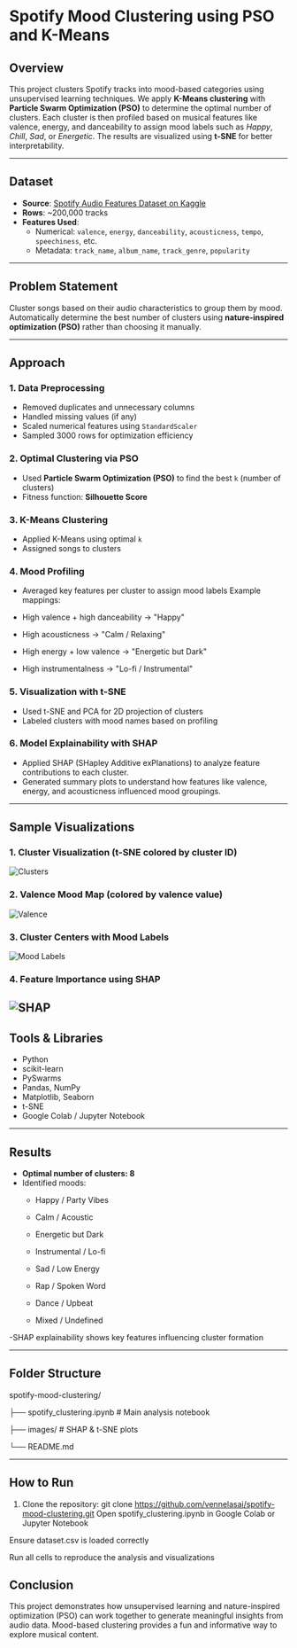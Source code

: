 # Spotify Mood Clustering using PSO and K-Means

## Overview
This project clusters Spotify tracks into mood-based categories using unsupervised learning techniques. We apply **K-Means clustering** with **Particle Swarm Optimization (PSO)** to determine the optimal number of clusters. Each cluster is then profiled based on musical features like valence, energy, and danceability to assign mood labels such as *Happy*, *Chill*, *Sad*, or *Energetic*. The results are visualized using **t-SNE** for better interpretability.

---

## Dataset

- **Source**: [Spotify Audio Features Dataset on Kaggle](https://www.kaggle.com/datasets/maharshipandya/-spotify-tracks-dataset)
- **Rows**: ~200,000 tracks
- **Features Used**:  
  - Numerical: `valence`, `energy`, `danceability`, `acousticness`, `tempo`, `speechiness`, etc.  
  - Metadata: `track_name`, `album_name`, `track_genre`, `popularity`

---

## Problem Statement

Cluster songs based on their audio characteristics to group them by mood.  
Automatically determine the best number of clusters using **nature-inspired optimization (PSO)** rather than choosing it manually.

---

## Approach

### 1. Data Preprocessing
- Removed duplicates and unnecessary columns
- Handled missing values (if any)
- Scaled numerical features using `StandardScaler`
- Sampled 3000 rows for optimization efficiency

### 2. Optimal Clustering via PSO
- Used **Particle Swarm Optimization (PSO)** to find the best `k` (number of clusters)
- Fitness function: **Silhouette Score**

### 3. K-Means Clustering
- Applied K-Means using optimal `k`
- Assigned songs to clusters

### 4. Mood Profiling
- Averaged key features per cluster to assign mood labels
Example mappings:
- High valence + high danceability → "Happy"

- High acousticness → "Calm / Relaxing"

- High energy + low valence → "Energetic but Dark"

- High instrumentalness → "Lo-fi / Instrumental"

### 5. Visualization with t-SNE
- Used t-SNE and PCA for 2D projection of clusters
- Labeled clusters with mood names based on profiling

### 6. Model Explainability with SHAP
- Applied SHAP (SHapley Additive exPlanations) to analyze feature contributions to each cluster.
- Generated summary plots to understand how features like valence, energy, and acousticness influenced mood groupings.

---

## Sample Visualizations

### 1. Cluster Visualization (t-SNE colored by cluster ID)
![Clusters](images/tsne_clusters.png)

### 2. Valence Mood Map (colored by valence value)
![Valence](images/tsne_valence.png)

### 3. Cluster Centers with Mood Labels
![Mood Labels](images/tsne_mood_labels.png)

### 4. Feature Importance using SHAP
![SHAP](images/shap_plot.png)
---

## Tools & Libraries

- Python  
- scikit-learn  
- PySwarms  
- Pandas, NumPy  
- Matplotlib, Seaborn  
- t-SNE  
- Google Colab / Jupyter Notebook

---

## Results

- **Optimal number of clusters: 8**
- Identified moods:
  - Happy / Party Vibes
  
  - Calm / Acoustic
  
  - Energetic but Dark
  
  - Instrumental / Lo-fi
  
  - Sad / Low Energy
  
  - Rap / Spoken Word
  
  - Dance / Upbeat
  
  - Mixed / Undefined

-SHAP explainability shows key features influencing cluster formation

---

## Folder Structure

spotify-mood-clustering/

├── spotify_clustering.ipynb # Main analysis notebook

├── images/ # SHAP & t-SNE plots

└── README.md 

---

## How to Run

1. Clone the repository:
   git clone https://github.com/vennelasai/spotify-mood-clustering.git
Open spotify_clustering.ipynb in Google Colab or Jupyter Notebook

Ensure dataset.csv is loaded correctly

Run all cells to reproduce the analysis and visualizations

## Conclusion
This project demonstrates how unsupervised learning and nature-inspired optimization (PSO) can work together to generate meaningful insights from audio data. Mood-based clustering provides a fun and informative way to explore musical content.
